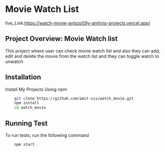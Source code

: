 # Movie Watch List
live_Link:https://watch-movie-aytszo59y-amitvis-projects.vercel.app/
## Project Overview: Movie Watch list

This project where user can check movie watch list and also they can add, edit and delete the movie from the watch list and they can toggle watch to unwatch


## Installation
Install My Projects Using npm
```bash
    git clone https://github.com/amit-vis/watch_movie.git
    npm install
    cd watch_movie
```

## Running Test
To run tests, run the following command
```bash
    npm start
```



